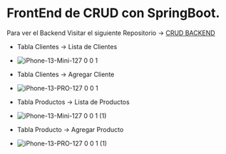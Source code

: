 # FrontEnd de CRUD con SpringBoot.

Para ver el Backend Visitar el siguiente Repositorio -> <a href="https://github.com/FreelancerMorales/proyectoprueba">CRUD BACKEND<a/>

-  Tabla Clientes -> Lista de Clientes
-  ![iPhone-13-Mini-127 0 0 1](https://github.com/user-attachments/assets/c6fa9b45-27a4-4bfe-bfac-4cf4ef7a7284)

-  Tabla Clientes -> Agregar Cliente
-  ![iPhone-13-PRO-127 0 0 1](https://github.com/user-attachments/assets/c6217da9-2a1c-4a13-a6f8-154303ee027c)

-  Tabla Productos -> Lista de Productos
-  ![iPhone-13-Mini-127 0 0 1 (1)](https://github.com/user-attachments/assets/d06d5508-d065-413e-be8a-d81a937f665b)

-  Tabla Producto -> Agregar Producto
-  ![iPhone-13-PRO-127 0 0 1 (1)](https://github.com/user-attachments/assets/32d8e75a-e922-4478-9959-680cc52b0673)

